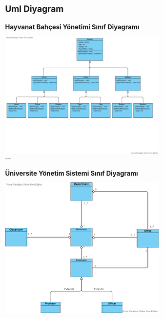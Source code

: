# Uml Diyagram

## Hayvanat Bahçesi Yönetimi Sınıf Diyagramı
<img src="https://github.com/KaanSenel/OOP-ClassDiagrams/blob/main/ZooManagement.jpg" width="auto">
---

## Üniversite Yönetim Sistemi Sınıf Diyagramı
<img src="https://github.com/KaanSenel/OOP-ClassDiagrams/blob/main/UnivercityClassDiagram.png" width="auto">

